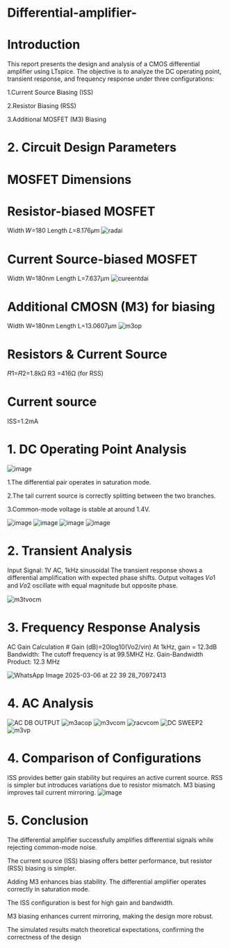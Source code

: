# Differential-amplifier-

# Introduction
This report presents the design and analysis of a CMOS differential amplifier using LTspice.
The objective is to analyze the DC operating point, transient response, and frequency response under three configurations:

1.Current Source Biasing (ISS)

2.Resistor Biasing (RSS)

3.Additional MOSFET (M3) Biasing


# 2. Circuit Design Parameters
# MOSFET Dimensions
# Resistor-biased MOSFET
Width 𝑊=180
Length 𝐿=8.176𝜇m
![radai](https://github.com/user-attachments/assets/e87508b9-d182-481f-954c-b1c52e0ae10a)

# Current Source-biased MOSFET
Width W=180nm
Length L=7.637μm
![cureentdai](https://github.com/user-attachments/assets/67603d08-a3db-4379-bb6d-2ddb30341817)

# Additional CMOSN (M3) for biasing
Width W=180nm
Length L=13.0607μm
![m3op](https://github.com/user-attachments/assets/2295997b-03f1-43f4-993a-d7df45328012)

# Resistors & Current Source
𝑅1=𝑅2=1.8kΩ
R3 =416Ω (for RSS)

# Current source 
ISS=1.2mA

# 1. DC Operating Point Analysis

![image](https://github.com/user-attachments/assets/7c152e33-ccc8-41a2-a188-f4c0b74a2fec)

1.The differential pair operates in saturation mode.

2.The tail current source is correctly splitting between the two branches.

3.Common-mode voltage is stable at around 1.4V.

![image](https://github.com/user-attachments/assets/994ce8cb-1a44-4944-abf2-3d0a69a73377)
![image](https://github.com/user-attachments/assets/7a26d87c-6aef-41ff-90c4-51d84ffc4a70)
![image](https://github.com/user-attachments/assets/8b0a0733-d6b5-4749-b6fb-4e0b8ef0e661)
![image](https://github.com/user-attachments/assets/21fc1789-2101-495a-9650-0a6cc408598c)


# 2. Transient Analysis
Input Signal: 1V AC, 1kHz sinusoidal
The transient response shows a differential amplification with expected phase shifts.
Output voltages 𝑉𝑜1 and 𝑉𝑜2 oscillate with equal magnitude but opposite phase.

![m3tvocm](https://github.com/user-attachments/assets/43927df0-c50b-4b66-9e84-26ac5ea1c2a1)



# 3. Frequency Response Analysis
AC Gain Calculation
       # Gain (dB)=20log10(Vo2/vin)
At 1kHz, gain = 12.3dB
Bandwidth: The cutoff frequency is at 99.5MHZ Hz.
Gain-Bandwidth Product: 12.3 MHz

![WhatsApp Image 2025-03-06 at 22 39 28_70972413](https://github.com/user-attachments/assets/1e887d7e-b6ae-4b56-9b19-667871a39fb5)

# 4. AC Analysis
![AC DB OUTPUT](https://github.com/user-attachments/assets/4142e6be-e4c5-4375-841a-f861ab00c853)
![m3acop](https://github.com/user-attachments/assets/dfda6b81-a60e-41a1-a7b7-882c89fe1fcb)
![m3vcom](https://github.com/user-attachments/assets/60d9420e-3578-43db-9d82-6e2bf1a759ef)
![racvcom](https://github.com/user-attachments/assets/20a139ac-4948-4bdd-b165-6d90b16af68e)
![DC SWEEP2](https://github.com/user-attachments/assets/73aac451-c432-423b-b4c8-723078871202)
![m3vp](https://github.com/user-attachments/assets/74ffa2c3-55b2-4300-960c-8ae14983fb6c)









# 4. Comparison of Configurations
ISS provides better gain stability but requires an active current source.
RSS is simpler but introduces variations due to resistor mismatch.
M3 biasing improves tail current mirroring.
![image](https://github.com/user-attachments/assets/961af154-4e8e-47d8-bb9a-0f7c7e808b21)


# 5. Conclusion

The differential amplifier successfully amplifies differential signals while rejecting common-mode noise.

The current source (ISS) biasing offers better performance, but resistor (RSS) biasing is simpler.

Adding M3 enhances bias stability.
The differential amplifier operates correctly in saturation mode.

The ISS configuration is best for high gain and bandwidth.

M3 biasing enhances current mirroring, making the design more robust.

The simulated results match theoretical expectations, confirming the correctness of the design

